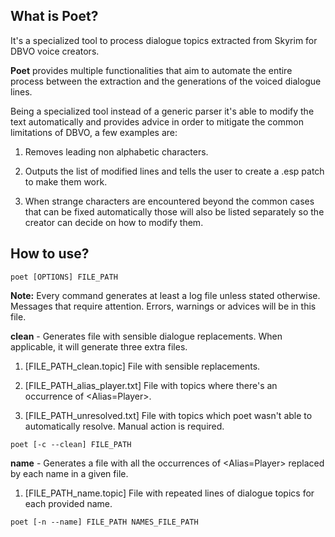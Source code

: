 ## What is Poet?

It's a specialized tool to process dialogue topics extracted from Skyrim for DBVO voice creators.

**Poet** provides multiple functionalities that aim to automate the entire process between the extraction and the generations of the voiced dialogue lines.

Being a specialized tool instead of a generic parser it's able to modify the text automatically and provides advice in order to mitigate the common limitations of DBVO, a few examples are:

1. Removes leading non alphabetic characters.

2. Outputs the list of modified lines and tells the user to create a .esp patch to make them work.

3. When strange characters are encountered beyond the common cases that can be fixed automatically those will also be listed separately so the creator can decide on how to modify them.

## How to use?

`poet [OPTIONS] FILE_PATH`

**Note:** Every command generates at least a log file unless stated otherwise.
      Messages that require attention. Errors, warnings or advices will be in this file.

**clean** - Generates file with sensible dialogue replacements. When applicable, it will generate three extra files.

1. [FILE_PATH_clean.topic] File with sensible replacements.

2. [FILE_PATH_alias_player.txt] File with topics where there's an occurrence of <Alias=Player>.

3. [FILE_PATH_unresolved.txt] File with topics which poet wasn't able to automatically resolve. Manual action is required.

`poet [-c --clean] FILE_PATH`

**name** - Generates a file with all the occurrences of <Alias=Player> replaced by each name in a given file.

1. [FILE_PATH_name.topic] File with repeated lines of dialogue topics for each provided name.

`poet [-n --name] FILE_PATH NAMES_FILE_PATH`
